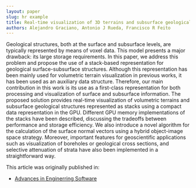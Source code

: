 ```yaml
---
layout: paper
slug: hr example
title: Real-time visualization of 3D terrains and subsurface geological structures
authors: Alejandro Graciano, Antonio J Rueda, Francisco R Feito
---
```


Geological structures, both at the surface and subsurface levels, are typically represented by means of voxel data. This model presents a major drawback: its large storage requirements. In this paper, we address this problem and propose the use of a stack-based representation for geological surface-subsurface structures. Although this representation has been mainly used for volumetric terrain visualization in previous works, it has been used as an auxiliary data structure. Therefore, our main contribution in this work is its use as a first-class representation for both processing and visualization of surface and subsurface information. The proposed solution provides real-time visualization of volumetric terrains and subsurface geological structures represented as stacks using a compact data representation in the GPU. Different GPU memory implementations of the stacks have been described, discussing the tradeoffs between performance and storage efficiency. We also introduce a novel algorithm for the calculation of the surface normal vectors using a hybrid object-image space strategy. Moreover, important features for geoscientific applications such as visualization of boreholes or geological cross sections, and selective attenuation of strata have also been implemented in a straightforward way.

This article was originally published in:
- [Advances in Enginerring Software](https://www.sciencedirect.com/science/article/abs/pii/S0965997817304830)
